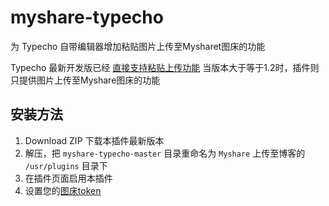 # myshare-typecho
为 Typecho 自带编辑器增加粘贴图片上传至Mysharet图床的功能  

Typecho 最新开发版已经 [直接支持粘贴上传功能](https://github.com/typecho/typecho/commit/0b1096c588a68ac83eac283862fedb459afb3327)
当版本大于等于1.2时，插件则只提供图片上传至Myshare图床的功能

## 安装方法
1. Download ZIP 下载本插件最新版本
2. 解压，把 `myshare-typecho-master` 目录重命名为 `Myshare` 上传至博客的 `/usr/plugins` 目录下
3. 在插件页面启用本插件
4. 设置您的[图床token](https://www.myshare.cc/user/tokens)
